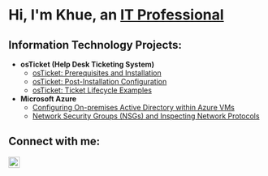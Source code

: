 <h1>Hi, I'm Khue, an <a href="https://linkedin.com/in/khue-yang-9a6b33234">IT Professional</a></h1>

<h2> Information Technology Projects:</h2>

- <b>osTicket (Help Desk Ticketing System)</b>
  - [osTicket: Prerequisites and Installation](https://github.com/khue-yang/osticket-prereqs)
  - [osTicket: Post-Installation Configuration](https://github.com/khue-yang/post-install-config)
  - [osTicket: Ticket Lifecycle Examples](https://github.com/khue-yang/ticket-lifecycle)
- <b>Microsoft Azure</b>
  - [Configuring On-premises Active Directory within Azure VMs](https://github.com/khue-yang/configure-ad)
  - [Network Security Groups (NSGs) and Inspecting Network Protocols](https://github.com/khue-yang/azure-network-protocols)

<h2>Connect with me:</h2>

[<img align="left" alt="Josh | LinkedIn" width="22px" src="https://cdn.jsdelivr.net/npm/simple-icons@v3/icons/linkedin.svg" />][linkedin]

[linkedin]: https://linkedin.com/in/khue-yang-9a6b33234
